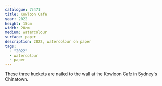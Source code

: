 ```yaml
---
catalogue: 75471
title: Kowloon Cafe
year: 2022
height: 15cm
width: 20cm
medium: watercolour
surface: paper
description: 2022, watercolour on paper
tags: 
  - "2022"
  - watercolour
  - paper
---
```

These three buckets are nailed to the wall at the Kowloon Cafe in Sydney's Chinatown. 
